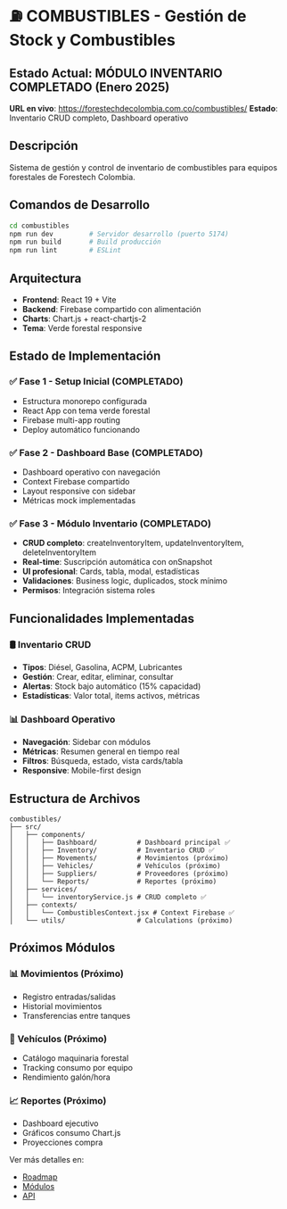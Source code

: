 # ⛽ COMBUSTIBLES - Gestión de Stock y Combustibles

## Estado Actual: MÓDULO INVENTARIO COMPLETADO (Enero 2025)

**URL en vivo**: https://forestechdecolombia.com.co/combustibles/
**Estado**: Inventario CRUD completo, Dashboard operativo

## Descripción

Sistema de gestión y control de inventario de combustibles para equipos forestales de Forestech Colombia.

## Comandos de Desarrollo

```bash
cd combustibles
npm run dev         # Servidor desarrollo (puerto 5174)
npm run build       # Build producción
npm run lint        # ESLint
```

## Arquitectura

- **Frontend**: React 19 + Vite
- **Backend**: Firebase compartido con alimentación
- **Charts**: Chart.js + react-chartjs-2
- **Tema**: Verde forestal responsive

## Estado de Implementación

### ✅ Fase 1 - Setup Inicial (COMPLETADO)
- Estructura monorepo configurada
- React App con tema verde forestal
- Firebase multi-app routing
- Deploy automático funcionando

### ✅ Fase 2 - Dashboard Base (COMPLETADO)
- Dashboard operativo con navegación
- Context Firebase compartido
- Layout responsive con sidebar
- Métricas mock implementadas

### ✅ Fase 3 - Módulo Inventario (COMPLETADO)
- **CRUD completo**: createInventoryItem, updateInventoryItem, deleteInventoryItem
- **Real-time**: Suscripción automática con onSnapshot
- **UI profesional**: Cards, tabla, modal, estadísticas
- **Validaciones**: Business logic, duplicados, stock mínimo
- **Permisos**: Integración sistema roles

## Funcionalidades Implementadas

### 🛢️ Inventario CRUD
- **Tipos**: Diésel, Gasolina, ACPM, Lubricantes
- **Gestión**: Crear, editar, eliminar, consultar
- **Alertas**: Stock bajo automático (15% capacidad)
- **Estadísticas**: Valor total, items activos, métricas

### 📊 Dashboard Operativo
- **Navegación**: Sidebar con módulos
- **Métricas**: Resumen general en tiempo real
- **Filtros**: Búsqueda, estado, vista cards/tabla
- **Responsive**: Mobile-first design

## Estructura de Archivos

```
combustibles/
├── src/
│   ├── components/
│   │   ├── Dashboard/          # Dashboard principal ✅
│   │   ├── Inventory/          # Inventario CRUD ✅
│   │   ├── Movements/          # Movimientos (próximo)
│   │   ├── Vehicles/           # Vehículos (próximo)
│   │   ├── Suppliers/          # Proveedores (próximo)
│   │   └── Reports/            # Reportes (próximo)
│   ├── services/
│   │   └── inventoryService.js # CRUD completo ✅
│   ├── contexts/
│   │   └── CombustiblesContext.jsx # Context Firebase ✅
│   └── utils/                  # Calculations (próximo)
```

## Próximos Módulos

### 📊 Movimientos (Próximo)
- Registro entradas/salidas
- Historial movimientos
- Transferencias entre tanques

### 🚜 Vehículos (Próximo)
- Catálogo maquinaria forestal
- Tracking consumo por equipo
- Rendimiento galón/hora

### 📈 Reportes (Próximo)
- Dashboard ejecutivo
- Gráficos consumo Chart.js
- Proyecciones compra

Ver más detalles en:
- [Roadmap](./roadmap.md)
- [Módulos](./modules.md)
- [API](./api.md)